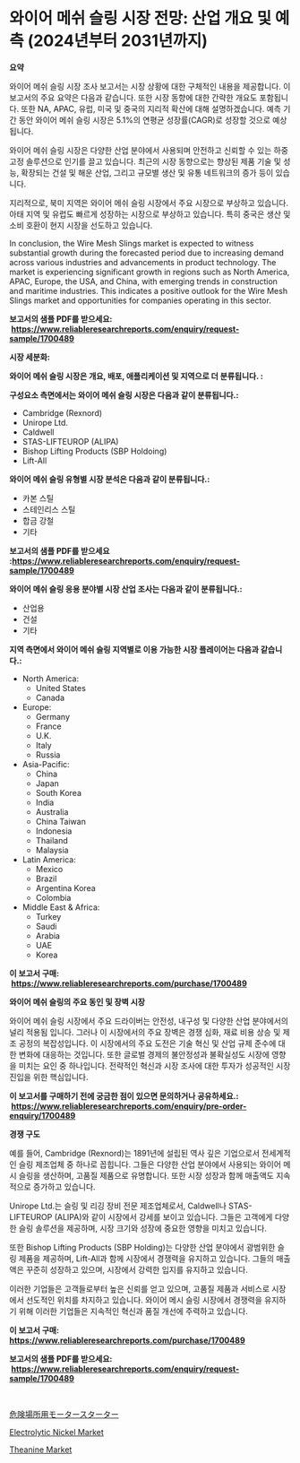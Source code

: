 <p><h1>와이어 메쉬 슬링 시장 전망: 산업 개요 및 예측 (2024년부터 2031년까지)</h1></p><p><strong>요약</strong></p>
<p><p>와이어 메쉬 슬링 시장 조사 보고서는 시장 상황에 대한 구체적인 내용을 제공합니다. 이 보고서의 주요 요약은 다음과 같습니다. 또한 시장 동향에 대한 간략한 개요도 포함됩니다. 또한 NA, APAC, 유럽, 미국 및 중국의 지리적 확산에 대해 설명하겠습니다. 예측 기간 동안 와이어 메쉬 슬링 시장은 5.1%의 연평균 성장률(CAGR)로 성장할 것으로 예상됩니다.</p><p>와이어 메쉬 슬링 시장은 다양한 산업 분야에서 사용되며 안전하고 신뢰할 수 있는 하중 고정 솔루션으로 인기를 끌고 있습니다. 최근의 시장 동향으로는 향상된 제품 기술 및 성능, 확장되는 건설 및 해운 산업, 그리고 규모별 생산 및 유통 네트워크의 증가 등이 있습니다.</p><p>지리적으로, 북미 지역은 와이어 메쉬 슬링 시장에서 주요 시장으로 부상하고 있습니다. 아태 지역 및 유럽도 빠르게 성장하는 시장으로 부상하고 있습니다. 특히 중국은 생산 및 소비 호환이 현지 시장을 선도하고 있습니다.</p><p>In conclusion, the Wire Mesh Slings market is expected to witness substantial growth during the forecasted period due to increasing demand across various industries and advancements in product technology. The market is experiencing significant growth in regions such as North America, APAC, Europe, the USA, and China, with emerging trends in construction and maritime industries. This indicates a positive outlook for the Wire Mesh Slings market and opportunities for companies operating in this sector.</p></p>
<p><strong>보고서의 샘플 PDF를 받으세요: &nbsp;<a href="https://www.reliableresearchreports.com/enquiry/request-sample/1700489">https://www.reliableresearchreports.com/enquiry/request-sample/1700489</a></strong></p>
<p><strong>시장 세분화:</strong></p>
<p><strong> 와이어 메쉬 슬링 시장은 개요, 배포, 애플리케이션 및 지역으로 더 분류됩니다. :</strong></p>
<p><strong>구성요소 측면에서는 와이어 메쉬 슬링 시장은 다음과 같이 분류됩니다.:</strong></p>
<p><ul><li>Cambridge (Rexnord)</li><li>Unirope Ltd.</li><li>Caldwell</li><li>STAS-LIFTEUROP (ALIPA)</li><li>Bishop Lifting Products (SBP Holdoing)</li><li>Lift-All</li></ul></p>
<p><strong> 와이어 메쉬 슬링 유형별 시장 분석은 다음과 같이 분류됩니다.:</strong></p>
<p><ul><li>카본 스틸</li><li>스테인리스 스틸</li><li>합금 강철</li><li>기타</li></ul></p>
<p><strong>보고서의 샘플 PDF를 받으세요 :<a href="https://www.reliableresearchreports.com/enquiry/request-sample/1700489">https://www.reliableresearchreports.com/enquiry/request-sample/1700489</a></strong></p>
<p><strong> 와이어 메쉬 슬링 응용 분야별 시장 산업 조사는 다음과 같이 분류됩니다.:</strong></p>
<p><ul><li>산업용</li><li>건설</li><li>기타</li></ul></p>
<p><strong>지역 측면에서 와이어 메쉬 슬링 지역별로 이용 가능한 시장 플레이어는 다음과 같습니다.:</strong></p>
<p><ul>
    <li>
        North America:
        <ul>
            <li>United States</li>
            <li>Canada</li>
        </ul>
    </li>
    <li>
        Europe:
        <ul>
            <li>Germany</li>
            <li>France</li>
            <li>U.K.</li>
            <li>Italy</li>
            <li>Russia</li>
        </ul>
    </li>
    <li>
        Asia-Pacific:
        <ul>
            <li>China</li>
            <li>Japan</li>
            <li>South Korea</li>
            <li>India</li>
            <li>Australia</li>
            <li>China Taiwan</li>
            <li>Indonesia</li>
            <li>Thailand</li>
            <li>Malaysia</li>
        </ul>
    </li>
    <li>
        Latin America:
        <ul>
            <li>Mexico</li>
            <li>Brazil</li>
            <li>Argentina Korea</li>
            <li>Colombia</li>
        </ul>
    </li>
    <li>
        Middle East & Africa:
        <ul>
            <li>Turkey</li>
            <li>Saudi</li>
            <li>Arabia</li>
            <li>UAE</li>
            <li>Korea</li>
        </ul>
    </li>
    </ul></p>
<p><strong>이 보고서 구매: &nbsp;<a href="https://www.reliableresearchreports.com/purchase/1700489">https://www.reliableresearchreports.com/purchase/1700489</a></strong></p>
<p><strong>와이어 메쉬 슬링의 주요 동인 및 장벽 시장</strong></p>
<p><p>와이어 메쉬 슬링 시장에서 주요 드라이버는 안전성, 내구성 및 다양한 산업 분야에서의 널리 적용됨 입니다. 그러나 이 시장에서의 주요 장벽은 경쟁 심화, 재료 비용 상승 및 제조 공정의 복잡성입니다. 이 시장에서의 주요 도전은 기술 혁신 및 산업 규제 준수에 대한 변화에 대응하는 것입니다. 또한 글로벌 경제의 불안정성과 불확실성도 시장에 영향을 미치는 요인 중 하나입니다. 전략적인 혁신과 시장 조사에 대한 투자가 성공적인 시장 진입을 위한 핵심입니다.</p></p>
<p><strong>이 보고서를 구매하기 전에 궁금한 점이 있으면 문의하거나 공유하세요.: &nbsp;<a href="https://www.reliableresearchreports.com/enquiry/pre-order-enquiry/1700489">https://www.reliableresearchreports.com/enquiry/pre-order-enquiry/1700489</a></strong></p>
<p><strong>경쟁 구도</strong></p>
<p><p>예를 들어, Cambridge (Rexnord)는 1891년에 설립된 역사 깊은 기업으로서 전세계적인 슬링 제조업체 중 하나로 꼽힙니다. 그들은 다양한 산업 분야에서 사용되는 와이어 메시 슬링을 생산하며, 고품질 제품으로 유명합니다. 또한 시장 성장과 함께 매출액도 지속적으로 증가하고 있습니다.</p><p>Unirope Ltd.는 슬링 및 리깅 장비 전문 제조업체로서, Caldwell나 STAS-LIFTEUROP (ALIPA)와 같이 시장에서 강세를 보이고 있습니다. 그들은 고객에게 다양한 슬링 솔루션을 제공하며, 시장 크기와 성장에 중요한 영향을 미치고 있습니다.</p><p>또한 Bishop Lifting Products (SBP Holding)는 다양한 산업 분야에서 광범위한 슬링 제품을 제공하며, Lift-All과 함께 시장에서 경쟁력을 유지하고 있습니다. 그들의 매출액은 꾸준히 성장하고 있으며, 시장에서 강력한 입지를 유지하고 있습니다.</p><p>이러한 기업들은 고객들로부터 높은 신뢰를 얻고 있으며, 고품질 제품과 서비스로 시장에서 선도적인 위치를 차지하고 있습니다. 와이어 메시 슬링 시장에서 경쟁력을 유지하기 위해 이러한 기업들은 지속적인 혁신과 품질 개선에 주력하고 있습니다.</p></p>
<p><strong>이 보고서 구매: &nbsp; <a href="https://www.reliableresearchreports.com/purchase/1700489">https://www.reliableresearchreports.com/purchase/1700489</a></strong></p>
<p><strong>보고서의 샘플 PDF를 받으세요: &nbsp;<a href="https://www.reliableresearchreports.com/enquiry/request-sample/1700489">https://www.reliableresearchreports.com/enquiry/request-sample/1700489</a></strong><strong></strong></p>
<p>&nbsp;</p>
<p><p><a href="https://github.com/avbqbctihcbe2/Market-Research-Report-List-1/blob/main/94905598798.md">危険場所用モータースターター</a></p><p><a href="https://bubble-tree-ea4.notion.site/Electrolytic-Nickel-Market-Size-Market-Share-and-Global-Market-Analysis-Report-2024-2031-0345697ecf91436b95d25920e3556ac8">Electrolytic Nickel Market</a></p><p><a href="https://thundering-castanet-c65.notion.site/Theanine-Market-Provides-a-Comprehensive-Analysis-Including-a-Macro-Overview-of-the-Market-as-well-a-3ad2b9fc2b144884a0744a947571462f">Theanine Market</a></p></p>